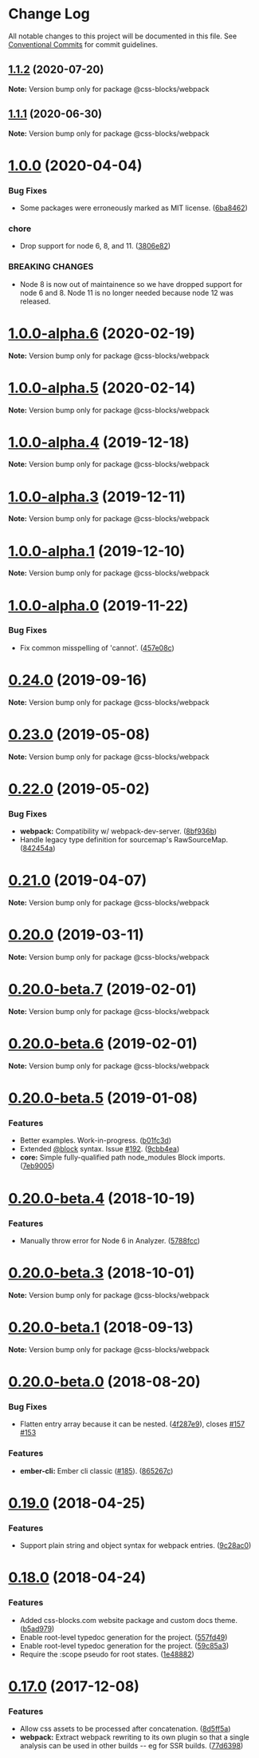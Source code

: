# Change Log

All notable changes to this project will be documented in this file.
See [Conventional Commits](https://conventionalcommits.org) for commit guidelines.

## [1.1.2](https://github.com/linkedin/css-blocks/tree/master/packages/%40css-blocks/webpack/compare/v1.1.1...v1.1.2) (2020-07-20)

**Note:** Version bump only for package @css-blocks/webpack





## [1.1.1](https://github.com/linkedin/css-blocks/tree/master/packages/%40css-blocks/webpack/compare/v1.1.0...v1.1.1) (2020-06-30)

**Note:** Version bump only for package @css-blocks/webpack





# [1.0.0](https://github.com/linkedin/css-blocks/tree/master/packages/%40css-blocks/webpack/compare/v1.0.0-alpha.7...v1.0.0) (2020-04-04)


### Bug Fixes

* Some packages were erroneously marked as MIT license. ([6ba8462](https://github.com/linkedin/css-blocks/tree/master/packages/%40css-blocks/webpack/commit/6ba84624ac5908e4454b4db9e821f12d04d6ab29))


### chore

* Drop support for node 6, 8, and 11. ([3806e82](https://github.com/linkedin/css-blocks/tree/master/packages/%40css-blocks/webpack/commit/3806e82124814fbea99aa47353cd2c171b1f55ec))


### BREAKING CHANGES

* Node 8 is now out of maintainence so we have dropped support for node 6
and 8. Node 11 is no longer needed because node 12 was released.





# [1.0.0-alpha.6](https://github.com/linkedin/css-blocks/tree/master/packages/%40css-blocks/webpack/compare/v1.0.0-alpha.5...v1.0.0-alpha.6) (2020-02-19)

**Note:** Version bump only for package @css-blocks/webpack





# [1.0.0-alpha.5](https://github.com/linkedin/css-blocks/tree/master/packages/%40css-blocks/webpack/compare/v1.0.0-alpha.4...v1.0.0-alpha.5) (2020-02-14)

**Note:** Version bump only for package @css-blocks/webpack





# [1.0.0-alpha.4](https://github.com/linkedin/css-blocks/tree/master/packages/%40css-blocks/webpack/compare/v1.0.0-alpha.3...v1.0.0-alpha.4) (2019-12-18)

**Note:** Version bump only for package @css-blocks/webpack





# [1.0.0-alpha.3](https://github.com/linkedin/css-blocks/tree/master/packages/%40css-blocks/webpack/compare/v1.0.0-alpha.2...v1.0.0-alpha.3) (2019-12-11)

**Note:** Version bump only for package @css-blocks/webpack





# [1.0.0-alpha.1](https://github.com/linkedin/css-blocks/tree/master/packages/%40css-blocks/webpack/compare/v1.0.0-alpha.0...v1.0.0-alpha.1) (2019-12-10)

**Note:** Version bump only for package @css-blocks/webpack





# [1.0.0-alpha.0](https://github.com/linkedin/css-blocks/tree/master/packages/%40css-blocks/webpack/compare/v0.24.0...v1.0.0-alpha.0) (2019-11-22)


### Bug Fixes

* Fix common misspelling of 'cannot'. ([457e08c](https://github.com/linkedin/css-blocks/tree/master/packages/%40css-blocks/webpack/commit/457e08c))





# [0.24.0](https://github.com/linkedin/css-blocks/tree/master/packages/%40css-blocks/webpack/compare/v0.23.2...v0.24.0) (2019-09-16)

**Note:** Version bump only for package @css-blocks/webpack





<a name="0.23.0"></a>
# [0.23.0](https://github.com/linkedin/css-blocks/tree/master/packages/%40css-blocks/webpack/compare/v0.22.0...v0.23.0) (2019-05-08)

**Note:** Version bump only for package @css-blocks/webpack





<a name="0.22.0"></a>
# [0.22.0](https://github.com/linkedin/css-blocks/tree/master/packages/%40css-blocks/webpack/compare/v0.21.0...v0.22.0) (2019-05-02)


### Bug Fixes

* **webpack:** Compatibility w/ webpack-dev-server. ([8bf936b](https://github.com/linkedin/css-blocks/tree/master/packages/%40css-blocks/webpack/commit/8bf936b))
* Handle legacy type definition for sourcemap's RawSourceMap. ([842454a](https://github.com/linkedin/css-blocks/tree/master/packages/%40css-blocks/webpack/commit/842454a))





<a name="0.21.0"></a>
# [0.21.0](https://github.com/linkedin/css-blocks/tree/master/packages/%40css-blocks/webpack/compare/v0.20.0...v0.21.0) (2019-04-07)

**Note:** Version bump only for package @css-blocks/webpack





<a name="0.20.0"></a>
# [0.20.0](https://github.com/linkedin/css-blocks/tree/master/packages/%40css-blocks/webpack/compare/v0.20.0-beta.8...v0.20.0) (2019-03-11)

**Note:** Version bump only for package @css-blocks/webpack





<a name="0.20.0-beta.7"></a>
# [0.20.0-beta.7](https://github.com/linkedin/css-blocks/tree/master/packages/%40css-blocks/webpack/compare/v0.20.0-beta.5...v0.20.0-beta.7) (2019-02-01)

**Note:** Version bump only for package @css-blocks/webpack





<a name="0.20.0-beta.6"></a>
# [0.20.0-beta.6](https://github.com/linkedin/css-blocks/tree/master/packages/%40css-blocks/webpack/compare/v0.20.0-beta.5...v0.20.0-beta.6) (2019-02-01)

**Note:** Version bump only for package @css-blocks/webpack





<a name="0.20.0-beta.5"></a>
# [0.20.0-beta.5](https://github.com/linkedin/css-blocks/tree/master/packages/%40css-blocks/webpack/compare/v0.20.0-beta.4...v0.20.0-beta.5) (2019-01-08)


### Features

* Better examples. Work-in-progress. ([b01fc3d](https://github.com/linkedin/css-blocks/tree/master/packages/%40css-blocks/webpack/commit/b01fc3d))
* Extended [@block](https://github.com/block) syntax. Issue [#192](https://github.com/linkedin/css-blocks/tree/master/packages/%40css-blocks/webpack/issues/192). ([9cbb4ea](https://github.com/linkedin/css-blocks/tree/master/packages/%40css-blocks/webpack/commit/9cbb4ea))
* **core:** Simple fully-qualified path node_modules Block imports. ([7eb9005](https://github.com/linkedin/css-blocks/tree/master/packages/%40css-blocks/webpack/commit/7eb9005))





<a name="0.20.0-beta.4"></a>
# [0.20.0-beta.4](https://github.com/linkedin/css-blocks/compare/v0.20.0-beta.3...v0.20.0-beta.4) (2018-10-19)


### Features

* Manually throw error for Node 6 in Analyzer. ([5788fcc](https://github.com/linkedin/css-blocks/commit/5788fcc))





<a name="0.20.0-beta.3"></a>
# [0.20.0-beta.3](https://github.com/linkedin/css-blocks/compare/v0.20.0-beta.2...v0.20.0-beta.3) (2018-10-01)

**Note:** Version bump only for package @css-blocks/webpack





<a name="0.20.0-beta.1"></a>
# [0.20.0-beta.1](https://github.com/linkedin/css-blocks/compare/v0.20.0-beta.0...v0.20.0-beta.1) (2018-09-13)

**Note:** Version bump only for package @css-blocks/webpack





<a name="0.20.0-beta.0"></a>
# [0.20.0-beta.0](https://github.com/linkedin/css-blocks/compare/v0.19.0...v0.20.0-beta.0) (2018-08-20)


### Bug Fixes

* Flatten entry array because it can be nested. ([4f287e9](https://github.com/linkedin/css-blocks/commit/4f287e9)), closes [#157](https://github.com/linkedin/css-blocks/issues/157) [#153](https://github.com/linkedin/css-blocks/issues/153)


### Features

* **ember-cli:** Ember cli classic ([#185](https://github.com/linkedin/css-blocks/issues/185)). ([865267c](https://github.com/linkedin/css-blocks/commit/865267c))





<a name="0.19.0"></a>
# [0.19.0](https://github.com/linkedin/css-blocks/compare/v0.18.0...v0.19.0) (2018-04-25)


### Features

* Support plain string and object syntax for webpack entries. ([9c28ac0](https://github.com/linkedin/css-blocks/commit/9c28ac0))





<a name="0.18.0"></a>
# [0.18.0](https://github.com/linkedin/css-blocks/compare/0.15.1...0.18.0) (2018-04-24)


### Features

* Added css-blocks.com website package and custom docs theme. ([b5ad979](https://github.com/linkedin/css-blocks/commit/b5ad979))
* Enable root-level typedoc generation for the project. ([557fd49](https://github.com/linkedin/css-blocks/commit/557fd49))
* Enable root-level typedoc generation for the project. ([59c85a3](https://github.com/linkedin/css-blocks/commit/59c85a3))
* Require the :scope pseudo for root states. ([1e48882](https://github.com/linkedin/css-blocks/commit/1e48882))





<a name="0.17.0"></a>
# [0.17.0](https://github.com/linkedin/css-blocks/compare/0.15.1...0.17.0) (2017-12-08)


### Features

* Allow css assets to be processed after concatenation. ([8d5ff5a](https://github.com/linkedin/css-blocks/commit/8d5ff5a))
* **webpack:** Extract webpack rewriting to its own plugin so that a single analysis can be used in other builds -- eg for SSR builds. ([77d6398](https://github.com/linkedin/css-blocks/commit/77d6398))
